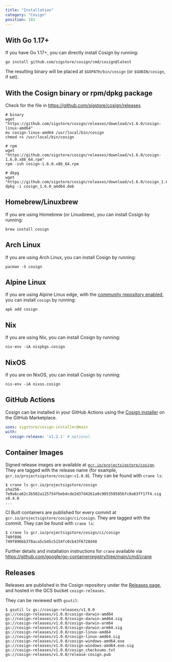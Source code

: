 ```yaml
---
title: "Installation"
category: "Cosign"
position: 102
---
```


## With Go 1.17+

If you have Go 1.17+, you can directly install Cosign by running:

```console
go install github.com/sigstore/cosign/cmd/cosign@latest
```

The resulting binary will be placed at `$GOPATH/bin/cosign` (or `$GOBIN/cosign`, if set).

## With the Cosign binary or rpm/dpkg package

Check for the file in https://github.com/sigstore/cosign/releases

```console
# binary
wget "https://github.com/sigstore/cosign/releases/download/v1.6.0/cosign-linux-amd64"
mv cosign-linux-amd64 /usr/local/bin/cosign
chmod +x /usr/local/bin/cosign

# rpm
wget "https://github.com/sigstore/cosign/releases/download/v1.6.0/cosign-1.6.0.x86_64.rpm"
rpm -ivh cosign-1.6.0.x86_64.rpm

# dkpg
wget "https://github.com/sigstore/cosign/releases/download/v1.6.0/cosign_1.6.0_amd64.deb"
dpkg -i cosign_1.6.0_amd64.deb
```

## Homebrew/Linuxbrew

If you are using Homebrew (or Linuxbrew), you can install Cosign by running:

```console
brew install cosign
```

## Arch Linux

If you are using Arch Linux, you can install Cosign by running:

```console
pacman -S cosign
```

## Alpine Linux

If you are using Alpine Linux edge, with the [community repository enabled](https://wiki.alpinelinux.org/w/index.php?title=Enable_Community_Repository),
you can install `cosign` by running:

```console
apk add cosign
```

## Nix

If you are using Nix, you can install Cosign by running:

```console
nix-env -iA nixpkgs.cosign
```

## NixOS

If you are on NixOS, you can install Cosign by running:

```console
nix-env -iA nixos.cosign
```

## GitHub Actions

Cosign can be installed in your GitHub Actions using the [Cosign installer](https://github.com/marketplace/actions/cosign-installer) on the GitHub Marketplace.

```yaml
uses: sigstore/cosign-installer@main
with:
  cosign-release: 'v1.2.1' # optional
```

## Container Images

Signed release images are available at [`gcr.io/projectsigstore/cosign`](http://gcr.io/projectsigstore/cosign).
They are tagged with the release name (for example, `gcr.io/projectsigstore/cosign:v1.0.0`).
They can be found with `crane ls`:

```console
$ crane ls gcr.io/projectsigstore/cosign
sha256-7e9a6ca62c3b502a125754fbeb4cde2d37d4261a9c905359585bfc0a63ff17f4.sig
v0.4.0
...
```

CI Built containers are published for every commit at `gcr.io/projectsigstore/cosign/ci/cosign`.
They are tagged with the commit.
They can be found with `crane ls`:

```console
$ crane ls gcr.io/projectsigstore/cosign/ci/cosign
749f896
749f896bb378aca5cb45c5154fc0cb43f6728d48
```

Further details and installation instructions for `crane` available via https://github.com/google/go-containerregistry/tree/main/cmd/crane

## Releases

Releases are published in the Cosign repository under the [Releases page](https://github.com/sigstore/cosign/releases), and hosted in the GCS bucket `cosign-releases`.

They can be reviewed with `gsutil`:

```console
$ gsutil ls gs://cosign-releases/v1.0.0
gs://cosign-releases/v1.0.0/cosign-darwin-amd64
gs://cosign-releases/v1.0.0/cosign-darwin-amd64.sig
gs://cosign-releases/v1.0.0/cosign-darwin-arm64
gs://cosign-releases/v1.0.0/cosign-darwin-arm64.sig
gs://cosign-releases/v1.0.0/cosign-linux-amd64
gs://cosign-releases/v1.0.0/cosign-linux-amd64.sig
gs://cosign-releases/v1.0.0/cosign-windows-amd64.exe
gs://cosign-releases/v1.0.0/cosign-windows-amd64.exe.sig
gs://cosign-releases/v1.0.0/cosign_checksums.txt
gs://cosign-releases/v1.0.0/release-cosign.pub
```
